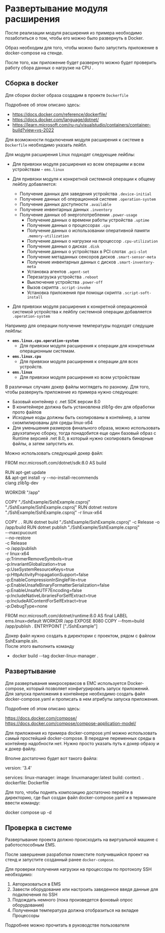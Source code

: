 # Развертывание модуля расширения

После реализации модуля расширения из примера необходимо позаботиться о том, чтобы его можно было развернуть в Docker.

Образ необходим для того, чтобы можно было запустить приложение в docker-compose на стенде.

После того, как приложение будет развернуто можно будет проверить работу сбора данных о нагрузке на CPU .

## Сборка в docker

Для сборки docker образа создадим в проекте `Dockerfile`

Подробнее об этом описано здесь:

- <https://docs.docker.com/reference/dockerfile/>
- <https://docs.docker.com/language/dotnet/>
- <https://learn.microsoft.com/ru-ru/visualstudio/containers/container-build?view=vs-2022>

Для возможности подключения модуля расширения к системе в `Dockerfile` необходимо указать лейбл.

Для модуля расширения Linux подходят следующие лейблы:

- Для привязки модуля расширения ко всем операциям и всем устройствам - `ems.linux`
- Для привязки модуля к конкретной системной операции к общему лейблу добавляется:
  - Получение данных для заведения устройства `.device-initial`
  - Получение данных об операционной системе `.operation-system`
  - Получение данных доступности `.available`
  - Получение инвентарных данных `.inventory`
  - Получение данных об энергопотреблении `.power-usage`
    - Получение данных о времени работы устройства `.uptime`
    - Получение данных о процессорах `.cpu`
    - Получение данных о использовании оперативной памяти `.memory-utilization`
    - Получение данных о нагрузки на процессор `.cpu-utilization`
    - Получение данных о дисках `.disk`
    - Получение данных о устройствах в PCI слотах `.pci-slot`
    - Получение метаданных сенсоров дисков `.smart-sensor-meta`
    - Получение инвентарных данных с дисков `.smart-inventory-meta`
    - Установка агентов `.agent-set`
    - Перезагрузка устройства `.reboot`
    - Выключение устройства `.power-off`
    - Вызов скрипта `.script-invoke`
    - Установка приложения при помощи скрипта `.script-soft-install`

- Для привязки модуля расширения к конкретной операционной системой устройства к лейблу системной операции добавляется `.operation-system`

Например для операции получение температуры подходят следущие лейблы:

- **`ems.linux.cpu.operation-system`**
  - Для привязки модуля расширения к операции для конкретным операционным системам.
- **`ems.linux.cpu`**
  - Для привязки модуля расширения к операции для всех устройств.
- **`ems.linux`**
  - Для привязки модуля расширения ко всем устройствам

В различных случаях докер файлы моглядеть по разному.
Для того, чтобы развернуть приложение из примера нужно следующее:

- Базовый контейнер с .net SDK версии 8.0
- В конитейнере должна быть установлена zlib1g-dev для обработки прото файлов
- Исходные коды должны быть скопированы в контейнер, а затем скомпилированы для среды linux-x64
- Для уменьшения размеров финального образа, можно использовать двухэтапную сборку, тогда понадобится еще один базовый образ с Runtime версией .net 8.0, в который нужно скопировать
бинарные файлы, а затем запустить их.

Можно использовать следующий докер файл:

 FROM mcr.microsoft.com/dotnet/sdk:8.0 AS build

 RUN apt-get update \
  && apt-get install -y --no-install-recommends \
  clang zlib1g-dev

 WORKDIR "/app"

 COPY "./SshExample/SshExample.csproj" "./SshExample/SshExample.csproj"
 RUN dotnet restore "./SshExample/SshExample.csproj" -r linux-x64

 COPY . .
 RUN dotnet build "./SshExample/SshExample.csproj" -c Release -o /app/build
 RUN dotnet publish "./SshExample/SshExample.csproj" \
  --maxcpucount \
  --no-restore \
  -c Release \
  -o /app/publish \
  -r linux-x64 \
  -p:TrimmerRemoveSymbols=true \
  -p:InvariantGlobalization=true \
  -p:UseSystemResourceKeys=true \
  -p:HttpActivityPropagationSupport=false \
  -p:EnableCompressionInSingleFile=true \
  -p:EnableUnsafeBinaryFormatterSerialization=false \
  -p:EnableUnsafeUTF7Encoding=false \
  -p:IncludeNativeLibrariesForSelfExtract=true \
  -p:IncludeAllContentForSelfExtract=true \
  -p:DebugType=none

 FROM  mcr.microsoft.com/dotnet/runtime:8.0 AS final
 LABEL ems.linux=default
 WORKDIR /app
 EXPOSE 8080
 COPY --from=build /app/publish .
 ENTRYPOINT ["./SshExample"]

Докер файл нужно создать в директории с проектом, рядом с файлом SshExample.sln.  
После этого выполнить команду

- docker build --tag docker-linux-manager .

## Развертывание

Для развертывания микросервисов в ЕМС используется Docker-compose, который позволяет конфигурировать запуск приложений.  
Для запуска приложения в контейнере необходимо создать файл docker-compose.yaml и прописать в нем атрибуты запуска приложения.

Подробнее об этом описано здесь:

<https://docs.docker.com/compose/>
<https://docs.docker.com/compose/compose-application-model/>

Для приложения из примера docker-compose.yml можно использовать самый простейший docker-compose. В передаче переменных среды в контейнер надобности нет.
Нужно просто указать путь к докер образу и к докер файлу.

Вполне достаточно будет вот такого файла:

 version: '3.4'

 services:
   linux-manager:
  image: linuxmanager:latest
  build:
    context: .
    dockerfile: Dockerfile

Для того, чтобы поднять композицию достаточно перейти в директорию, где был создан файл docker-compose.yaml и в терминале ввести команду:

 docker compose up -d

## Проверка в системе

Развертывание проекта должно происходить на виртуальной машине с работоспособным EMS.

После завершения разработки поместите получившийся проект на стенд и запустите созданный ранее `docker-compose`.

Для проверки получения нагрузки на процессоры по протоколу SSH необходимо:

1) Авторизоваться в EMS
2) Завести оборудование или настроить заведенное введя данные для подключения по SSH
3) Подождать немного (пока произведется фоновый опрос оборудования)
4) Полученная температура должна отобразиться на вкладке Процессоры

Подробнее можно прочитать в руководстве пользователя
